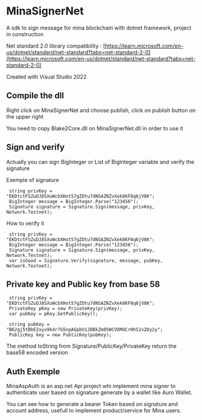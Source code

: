 # MinaSignerNet

A sdk to sign message for mina blockchain with dotnet framework, project in construction

Net standard 2.0 library compatibility : [https://learn.microsoft.com/en-us/dotnet/standard/net-standard?tabs=net-standard-2-0](https://learn.microsoft.com/en-us/dotnet/standard/net-standard?tabs=net-standard-2-0)

Created with Visual Studio 2022

## Compile the dll
Right click on MinaSignerNet and choose publish, click on publish button on the upper right

You need to copy Blake2Core.dll on MinaSignerNet.dll in order to use it

## Sign and verify

Actually you can sign BigInteger or List of BigInteger variable and verify the signature

Exemple of signature 
```
 string privKey = "EKDtctFSZuDJ8SXuWcbXHot57gZDtu7dNSAZNZvXek8KF8q6jV8K";
 BigInteger message = BigInteger.Parse("123456");          
 Signature signature = Signature.Sign(message, privKey, Network.Testnet);
```

How to verify it 
```
 string privKey = "EKDtctFSZuDJ8SXuWcbXHot57gZDtu7dNSAZNZvXek8KF8q6jV8K";
 BigInteger message = BigInteger.Parse("123456");  
 Signature signature = Signature.Sign(message, privKey, Network.Testnet);
 var isGood = Signature.Verify(signature, message, pubKey, Network.Testnet);
```

## Private key and Public key from base 58
```
 string privKey = "EKDtctFSZuDJ8SXuWcbXHot57gZDtu7dNSAZNZvXek8KF8q6jV8K";
 PrivateKey pKey = new PrivateKey(privKey);
 var pubKey = pKey.GetPublicKey();
```

```
 string pubKey = "B62qj5tBbE2xyu9k4r7G5npAGpbU1JDBkZm85WCVDMdCrHhS2v2Dy2y";
 PublicKey key = new PublicKey(pubKey);
```

The method toString from Signature/PublicKey/PrivateKey return the base58 encoded version

## Auth Exemple

MinaAspAuth is an asp.net Api project whi implement mina signer to authenticate user based on signature generate by a wallet like Auro Wallet.

You can see how to generate a bearer Token based on signature and account address, usefull to implement product/service for Mina users.

